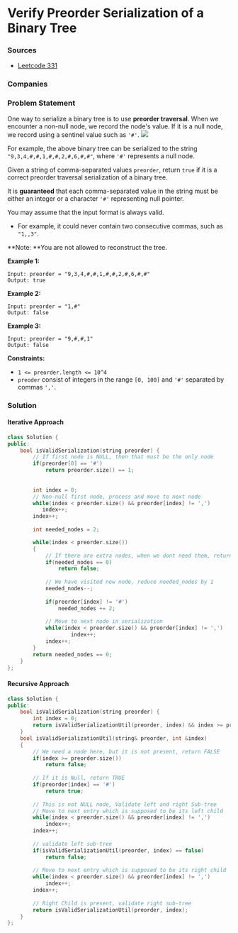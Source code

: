 # Verify Preorder Serialization of a Binary Tree

### Sources

* [Leetcode 331](https://leetcode.com/problems/verify-preorder-serialization-of-a-binary-tree/)

### Companies

### Problem Statement

One way to serialize a binary tree is to use **preorder traversal**. When we encounter a non-null node, we record the node's value. If it is a null node, we record using a sentinel value such as `'#'`. ![](https://assets.leetcode.com/uploads/2021/03/12/pre-tree.jpg)

For example, the above binary tree can be serialized to the string `"9,3,4,#,#,1,#,#,2,#,6,#,#"`, where `'#'` represents a null node.

Given a string of comma-separated values `preorder`, return `true` if it is a correct preorder traversal serialization of a binary tree.

It is **guaranteed** that each comma-separated value in the string must be either an integer or a character `'#'` representing null pointer.

You may assume that the input format is always valid.

* For example, it could never contain two consecutive commas, such as `"1,,3"`.

**Note: **You are not allowed to reconstruct the tree.

**Example 1:**

```
Input: preorder = "9,3,4,#,#,1,#,#,2,#,6,#,#"
Output: true
```

**Example 2:**

```
Input: preorder = "1,#"
Output: false
```

**Example 3:**

```
Input: preorder = "9,#,#,1"
Output: false
```

**Constraints:**

* `1 <= preorder.length <= 10^4`
* `preoder` consist of integers in the range `[0, 100]` and `'#'` separated by commas `','`.

### Solution

#### Iterative Approach

```cpp
class Solution {
public:
    bool isValidSerialization(string preorder) {
        // If first node is NULL, then that must be the only node
        if(preorder[0] == '#')
            return preorder.size() == 1;
        
        
        int index = 0;
        // Non-null first node, process and move to next node
        while(index < preorder.size() && preorder[index] != ',')
           index++;
        index++;
        
        int needed_nodes = 2;

        while(index < preorder.size())
        {
            // If there are extra nodes, when we dont need them, return false
            if(needed_nodes == 0)
                return false;
            
            // We have visited new node, reduce needed_nodes by 1
            needed_nodes--;
            
            if(preorder[index] != '#')
                needed_nodes += 2;
            
            // Move to next node in serialization
            while(index < preorder.size() && preorder[index] != ',')
                    index++;
            index++;
        }
        return needed_nodes == 0;
    }
};
```

#### Recursive Approach

```cpp
class Solution {
public:
    bool isValidSerialization(string preorder) {
        int index = 0;
        return isValidSerializationUtil(preorder, index) && index >= preorder.size() - 1;  
    }
    bool isValidSerializationUtil(string& preorder, int &index)
    {
        // We need a node here, but it is not present, return FALSE
        if(index >= preorder.size())
            return false;
        
        // If it is Null, return TRUE
        if(preorder[index] == '#')
            return true;
        
        // This is not NULL node, Validate left and right Sub-tree
        // Move to next entry which is supposed to be its left child
        while(index < preorder.size() && preorder[index] != ',')
            index++;
        index++; 
        
        // validate left sub-tree
        if(isValidSerializationUtil(preorder, index) == false)
            return false;
        
        // Move to next entry which is supposed to be its right child
        while(index < preorder.size() && preorder[index] != ',')
            index++;
        index++;  
        
        // Right Child is present, validate right sub-tree
        return isValidSerializationUtil(preorder, index);
    }
};
```
